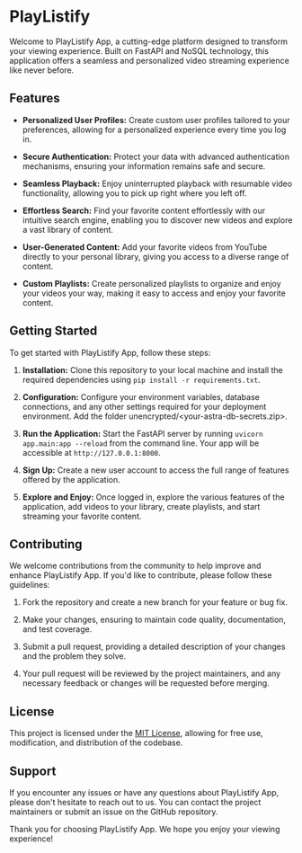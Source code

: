 # PlayListify

Welcome to PlayListify App, a cutting-edge platform designed to transform your viewing experience. Built on FastAPI and NoSQL technology, this application offers a seamless and personalized video streaming experience like never before.

## Features

- **Personalized User Profiles:** Create custom user profiles tailored to your preferences, allowing for a personalized experience every time you log in.
  
- **Secure Authentication:** Protect your data with advanced authentication mechanisms, ensuring your information remains safe and secure.

- **Seamless Playback:** Enjoy uninterrupted playback with resumable video functionality, allowing you to pick up right where you left off.

- **Effortless Search:** Find your favorite content effortlessly with our intuitive search engine, enabling you to discover new videos and explore a vast library of content.

- **User-Generated Content:** Add your favorite videos from YouTube directly to your personal library, giving you access to a diverse range of content.

- **Custom Playlists:** Create personalized playlists to organize and enjoy your videos your way, making it easy to access and enjoy your favorite content.

## Getting Started

To get started with PlayListify App, follow these steps:

1. **Installation:** Clone this repository to your local machine and install the required dependencies using `pip install -r requirements.txt`.

2. **Configuration:** Configure your environment variables, database connections, and any other settings required for your deployment environment. Add the folder unencrypted/<your-astra-db-secrets.zip>.

3. **Run the Application:** Start the FastAPI server by running `uvicorn app.main:app --reload` from the command line. Your app will be accessible at `http://127.0.0.1:8000`.

4. **Sign Up:** Create a new user account to access the full range of features offered by the application.

5. **Explore and Enjoy:** Once logged in, explore the various features of the application, add videos to your library, create playlists, and start streaming your favorite content.

## Contributing

We welcome contributions from the community to help improve and enhance PlayListify App. If you'd like to contribute, please follow these guidelines:

1. Fork the repository and create a new branch for your feature or bug fix.

2. Make your changes, ensuring to maintain code quality, documentation, and test coverage.

3. Submit a pull request, providing a detailed description of your changes and the problem they solve.

4. Your pull request will be reviewed by the project maintainers, and any necessary feedback or changes will be requested before merging.

## License

This project is licensed under the [MIT License](LICENSE), allowing for free use, modification, and distribution of the codebase.

## Support

If you encounter any issues or have any questions about PlayListify App, please don't hesitate to reach out to us. You can contact the project maintainers or submit an issue on the GitHub repository.

Thank you for choosing PlayListify App. We hope you enjoy your viewing experience!

